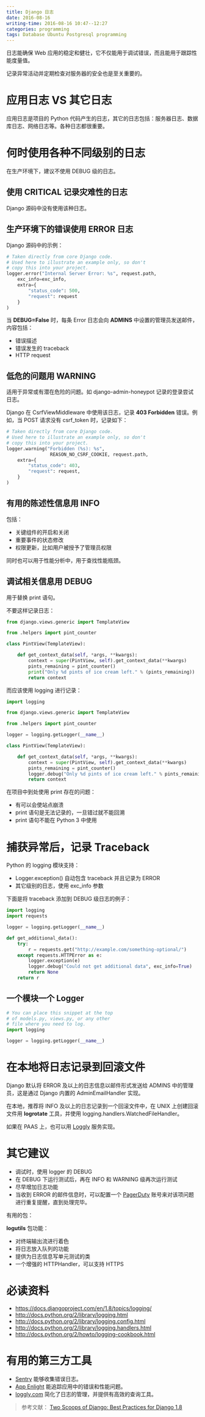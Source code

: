 ```yaml
---
title: Django 日志
date: 2016-08-16
writing-time: 2016-08-16 10:47--12:27
categories: programming
tags: Database Ubuntu Postgresql programming
---
```


日志能确保 Web 应用的稳定和健壮，它不仅能用于调试错误，而且能用于跟踪性能度量值。

记录异常活动并定期检查对服务器的安全也是至关重要的。

# 应用日志 VS 其它日志

应用日志是项目的 Python 代码产生的日志，其它的日志包括：服务器日志、数据库日志、网络日志等。各种日志都很重要。

# 何时使用各种不同级别的日志

在生产环境下，建议不使用 DEBUG 级的日志。

## 使用 CRITICAL 记录灾难性的日志

Django 源码中没有使用该种日志。

## 生产环境下的错误使用 ERROR 日志

Django 源码中的示例：

```python
# Taken directly from core Django code.
# Used here to illustrate an example only, so don't
# copy this into your project.
logger.error("Internal Server Error: %s", request.path,
    exc_info=exc_info,
    extra={
        "status_code": 500,
        "request": request
    }
)
```

当 **DEBUG=False** 时，每条 Error 日志会向 **ADMINS** 中设置的管理员发送邮件，内容包括：

+ 错误描述
+ 错误发生的 traceback
+ HTTP request

## 低危的问题用 WARNING

适用于异常或有潜在危险的问题。如 django-admin-honeypot 记录的登录尝试日志。

Django 在 CsrfViewMiddleware 中使用该日志，记录 **403 Forbidden** 错误。例如，当 POST 请求没有 csrf_token 时，记录如下：

```python
# Taken directly from core Django code.
# Used here to illustrate an example only, so don't
# copy this into your project.
logger.warning("Forbidden (%s): %s",
                REASON_NO_CSRF_COOKIE, request.path,
    extra={
        "status_code": 403,
        "request": request,
    }
)
```

## 有用的陈述性信息用 INFO

包括：

+ 关键组件的开启和关闭
+ 重要事件的状态修改
+ 权限更新，比如用户被授予了管理员权限

同时也可以用于性能分析中，用于查找性能瓶颈。

## 调试相关信息用 DEBUG

用于替换 print 语句。

不要这样记录日志：

```python
from django.views.generic import TemplateView

from .helpers import pint_counter

class PintView(TemplateView):

    def get_context_data(self, *args, **kwargs):
        context = super(PintView, self).get_context_data(**kwargs)
        pints_remaining = pint_counter()
        print("Only %d pints of ice cream left." % (pints_remaining))
        return context
```

而应该使用 logging 进行记录：

```python
import logging

from django.views.generic import TemplateView

from .helpers import pint_counter

logger = logging.getLogger(__name__)

class PintView(TemplateView):

    def get_context_data(self, *args, **kwargs):
        context = super(PintView, self).get_context_data(**kwargs)
        pints_remaining = pint_counter()
        logger.debug("Only %d pints of ice cream left." % pints_remaining)
        return context
```

在项目中到处使用 print 存在的问题：

+ 有可以会使站点崩溃
+ print 语句是无法记录的，一旦错过就不能回溯
+ print 语句不能在 Python 3 中使用

# 捕获异常后，记录 Traceback

Python 的 logging 模块支持：

+ Logger.exception() 自动包含 traceback 并且记录为 ERROR
+ 其它级别的日志，使用 exc_info 参数

下面是将 traceback 添加到 DEBUG 级日志的例子：

```python
import logging
import requests

logger = logging.getLogger(__name__)

def get_additional_data():
    try:
        r = requests.get("http://example.com/something-optional/")
    except requests.HTTPError as e:
        logger.exception(e)
        logger.debug("Could not get additional data", exc_info=True)
        return None
    return r
```

## 一个模块一个 Logger

```python
# You can place this snippet at the top
# of models.py, views.py, or any other
# file where you need to log.
import logging

logger = logging.getLogger(__name__)
```

# 在本地将日志记录到回滚文件

Django 默认将 ERROR 及以上的日志信息以邮件形式发送给 ADMINS 中的管理员，这是通过 Django 内置的 AdminEmailHandler 实现。

在本地，推荐将 INFO 及以上的日志记录到一个回滚文件中，在 UNIX 上创建回滚文件用 **logrotate** 工具，并使用 logging.handlers.WatchedFileHandler。

如果在 PAAS 上，也可以用 [Loggly](http://loggly.com) 服务实现。


# 其它建议

+ 调试时，使用 logger 的 DEBUG
+ 在 DEBUG 下运行测试后，再在 INFO 和 WARNING 级再次运行测试
+ 尽早增加日志功能
+ 当收到 ERROR 的邮件信息时，可以配置一个 [PagerDuty](http://www.pagerduty.com) 账号来对该项问题进行重复提醒，直到处理完毕。

有用的包：

**logutils** 包功能：

+ 对终端输出流进行着色
+ 将日志放入队列的功能
+ 提供为日志信息写单元测试的类
+ 一个增强的 HTTPHandler，可以支持 HTTPS

# 必读资料

+ https://docs.djangoproject.com/en/1.8/topics/logging/
+ http://docs.python.org/2/library/logging.html
+ http://docs.python.org/2/library/logging.config.html
+ http://docs.python.org/2/library/logging.handlers.html
+  http://docs.python.org/2/howto/logging-cookbook.html

# 有用的第三方工具

+ [Sentry](https://www.getsentry.com/) 能够收集错误日志。
+ [App Enlight](https://appenlight.com/) 能追踪应用中的错误和性能问题。
+ [loggly.com](http://loggly.com/) 简化了日志的管理，并提供有高效的查询工具。


> 参考文献： [Two Scoops of Django: Best Practices for Django 1.8](https://www.amazon.com/Two-Scoops-Django-Best-Practices/dp/0981467342/)
